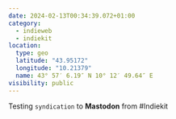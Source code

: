 ```yaml
---
date: 2024-02-13T00:34:39.072+01:00
category:
  - indieweb
  - indiekit
location:
  type: geo
  latitude: "43.95172"
  longitude: "10.21379"
  name: 43° 57′ 6.19″ N 10° 12′ 49.64″ E
visibility: public
---
```


Testing `syndication` to **Mastodon** from #Indiekit
